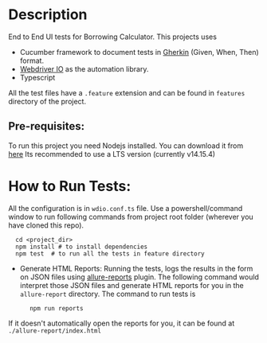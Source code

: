 # Description
End to End UI tests for Borrowing Calculator. 
This projects uses 
- Cucumber framework to document tests in [Gherkin](https://docs.cucumber.io) (Given, When, Then) format.
- [Webdriver IO](https://webdriver.io) as the automation library.
- Typescript

All the test files have a `.feature` extension and can be found in `features` directory of the project.

## Pre-requisites:
To run this project you need Nodejs installed. You can download it from [here](https://nodejs.org/en/download/current/) 
Its recommended to use a LTS version (currently v14.15.4)

# How to Run Tests:
  All the configuration is in `wdio.conf.ts` file. Use a powershell/command window to run following commands from project root folder (wherever you have cloned this repo).
```
  cd <project_dir>
  npm install # to install dependencies
  npm test  # to run all the tests in feature directory
```  

+ Generate HTML Reports:
Running the tests, logs the results in the form on JSON files using [allure-reports](https://webdriver.io/docs/allure-reporter.html) plugin. The following command would interpret those JSON files and generate HTML reports for you in the `allure-report` directory.
The command to run tests is 
```
      npm run reports
```  
If it doesn't automatically open the reports for you, it can be found at `./allure-report/index.html`
